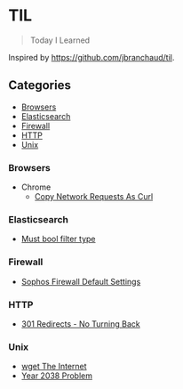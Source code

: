 # TIL

> Today I Learned

Inspired by https://github.com/jbranchaud/til.

## Categories
* [Browsers](#browsers)
* [Elasticsearch](#elasticsearch)
* [Firewall](#firewall)
* [HTTP](#http])
* [Unix](#unix])

### Browsers
- Chrome
  - [Copy Network Requests As Curl](browsers/chrome/Copy-network-request-as-cURL.md)

### Elasticsearch
- [Must bool filter type](elasticsearch/must-bool-filter-type.md)

### Firewall
- [Sophos Firewall Default Settings](firewall/sophos-firewall.md)

### HTTP
- [301 Redirects - No Turning Back](http/301-redirects-of-no-return.md)
 
### Unix
- [wget The Internet](unix/wget-to-archive-the-internet.md)
- [Year 2038 Problem](unix/year-2038.md)
